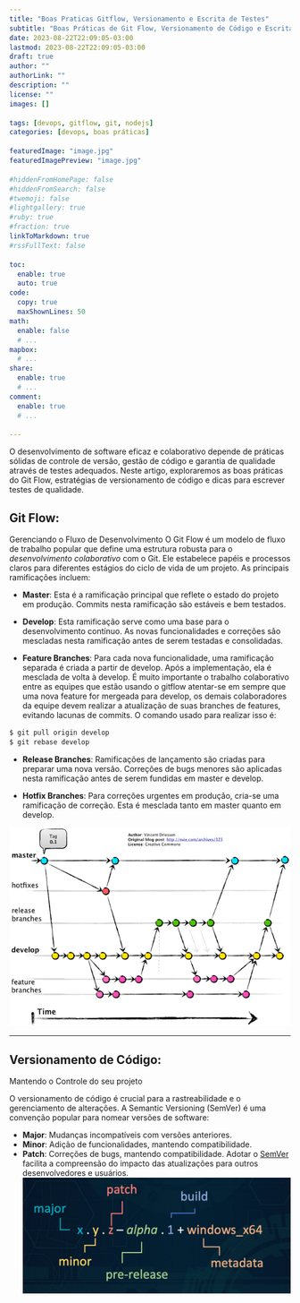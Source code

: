 ```yaml
---
title: "Boas Praticas Gitflow, Versionamento e Escrita de Testes"
subtitle: "Boas Práticas de Git Flow, Versionamento de Código e Escrita de Testes"
date: 2023-08-22T22:09:05-03:00
lastmod: 2023-08-22T22:09:05-03:00
draft: true
author: ""
authorLink: ""
description: ""
license: ""
images: []

tags: [devops, gitflow, git, nodejs]
categories: [devops, boas práticas]

featuredImage: "image.jpg"
featuredImagePreview: "image.jpg"

#hiddenFromHomePage: false
#hiddenFromSearch: false
#twemoji: false
#lightgallery: true
#ruby: true
#fraction: true
linkToMarkdown: true
#rssFullText: false

toc:
  enable: true
  auto: true
code:
  copy: true
  maxShownLines: 50
math:
  enable: false
  # ...
mapbox:
  # ...
share:
  enable: true
  # ...
comment:
  enable: true
  # ...

---
```

O desenvolvimento de software eficaz e colaborativo depende de práticas sólidas de controle de versão, gestão de código e garantia de qualidade através de testes adequados.<!--more--> Neste artigo, exploraremos as boas práticas do Git Flow, estratégias de versionamento de código e dicas para escrever testes de qualidade.

## Git Flow: 
Gerenciando o Fluxo de Desenvolvimento
O Git Flow é um modelo de fluxo de trabalho popular que define uma estrutura robusta para o *desenvolvimento colaborativo* com o Git. Ele estabelece papéis e processos claros para diferentes estágios do ciclo de vida de um projeto. As principais ramificações incluem:

- **Master**: Esta é a ramificação principal que reflete o estado do projeto em produção. Commits nesta ramificação são estáveis e bem testados.

- **Develop**: Esta ramificação serve como uma base para o desenvolvimento contínuo. As novas funcionalidades e correções são mescladas nesta ramificação antes de serem testadas e consolidadas.

- **Feature Branches**: Para cada nova funcionalidade, uma ramificação separada é criada a partir de develop. Após a implementação, ela é mesclada de volta à develop. É muito importante o trabalho colaborativo entre as equipes que estão usando o gitflow atentar-se em sempre que uma nova feature for mergeada para develop, os demais colaboradores da equipe devem realizar a atualização de suas branches de features, evitando lacunas de commits. O comando usado para realizar isso é:

```bash
$ git pull origin develop
$ git rebase develop
```

- **Release Branches**: Ramificações de lançamento são criadas para preparar uma nova versão. Correções de bugs menores são aplicadas nesta ramificação antes de serem fundidas em master e develop.

- **Hotfix Branches**: Para correções urgentes em produção, cria-se uma ramificação de correção. Esta é mesclada tanto em master quanto em develop.

![Fluxo de Gerenciamento de Branches com o Git](gitflow.jpg)

---

## Versionamento de Código:
 Mantendo o Controle do seu projeto

O versionamento de código é crucial para a rastreabilidade e o gerenciamento de alterações. A Semantic Versioning (SemVer) é uma convenção popular para nomear versões de software:

- **Major**: Mudanças incompatíveis com versões anteriores.
- **Minor**: Adição de funcionalidades, mantendo compatibilidade.
- **Patch**: Correções de bugs, mantendo compatibilidade.
Adotar o [SemVer](https://semver.org/) facilita a compreensão do impacto das atualizações para outros desenvolvedores e usuários.
![Semantic Versioning](semver.jpg)
